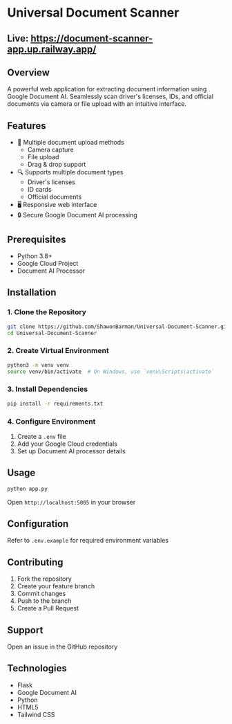 # Universal Document Scanner

## Live: https://document-scanner-app.up.railway.app/

## Overview
A powerful web application for extracting document information using Google Document AI. Seamlessly scan driver's licenses, IDs, and official documents via camera or file upload with an intuitive interface.

## Features
- 📸 Multiple document upload methods
  - Camera capture
  - File upload
  - Drag & drop support
- 🔍 Supports multiple document types
  - Driver's licenses
  - ID cards
  - Official documents
- 🖥️ Responsive web interface
- 🔒 Secure Google Document AI processing

## Prerequisites
- Python 3.8+
- Google Cloud Project
- Document AI Processor

## Installation

### 1. Clone the Repository
```bash
git clone https://github.com/ShawonBarman/Universal-Document-Scanner.git
cd Universal-Document-Scanner
```

### 2. Create Virtual Environment
```bash
python3 -m venv venv
source venv/bin/activate  # On Windows, use `venv\Scripts\activate`
```

### 3. Install Dependencies
```bash
pip install -r requirements.txt
```

### 4. Configure Environment
1. Create a `.env` file
2. Add your Google Cloud credentials
3. Set up Document AI processor details

## Usage
```bash
python app.py
```
Open `http://localhost:5005` in your browser

## Configuration
Refer to `.env.example` for required environment variables

## Contributing
1. Fork the repository
2. Create your feature branch
3. Commit changes
4. Push to the branch
5. Create a Pull Request

## Support
Open an issue in the GitHub repository

## Technologies
- Flask
- Google Document AI
- Python
- HTML5
- Tailwind CSS
